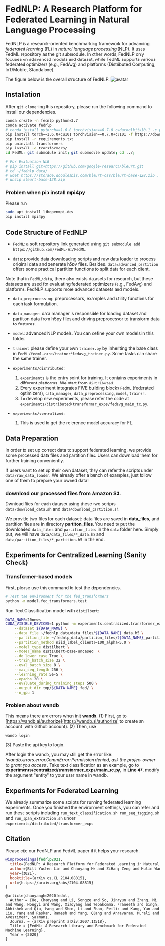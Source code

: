 # FedNLP: A Research Platform for Federated Learning in Natural Language Processing
 
<!-- This is FedNLP, an application ecosystem for federated natural language processing based on FedML framework (https://github.com/FedML-AI/FedML). -->

FedNLP is a research-oriented benchmarking framework for advancing *federated learning* (FL) in *natural language processing* (NLP).
It uses FedML repository as the git submodule. In other words, FedNLP only focuses on adavanced models and dataset, while FedML supports various
federated optimizers (e.g., FedAvg) and platforms (Distributed Computing, IoT/Mobile, Standalone).

The figure below is the overall structure of FedNLP.
![avatar](./FedNLP.png)

## Installation
<!-- http://doc.fedml.ai/#/installation -->
After `git clone`-ing this repository, please run the following command to install our dependencies.

```bash
conda create -n fednlp python=3.7
conda activate fednlp
# conda install pytorch==1.6.0 torchvision==0.7.0 cudatoolkit=10.1 -c pytorch -n fednlp
pip install torch==1.6.0+cu101 torchvision==0.7.0+cu101 -f https://download.pytorch.org/whl/torch_stable.html
pip install -r requirements.txt 
pip uninstall transformers
pip install -e transformers/
cd FedML; git submodule init; git submodule update; cd ../;

# For Evaluation NLG
# pip install git+https://github.com/google-research/bleurt.git
# cd ~/fednlp_data/
# wget https://storage.googleapis.com/bleurt-oss/bleurt-base-128.zip .
# unzip bleurt-base-128.zip
```

### Problem when pip install mpi4py
Please run
```bash
sudo apt install libopenmpi-dev
pip install mpi4py
```


## Code Structure of FedNLP
<!-- Note: The code of FedNLP only uses `FedML/fedml_core` and `FedML/fedml_api`.
In near future, once FedML is stable, we will release it as a python package. 
At that time, we can install FedML package with pip or conda, without the need to use Git submodule. -->

- `FedML`: a soft repository link generated using `git submodule add https://github.com/FedML-AI/FedML`.


- `data`: provide data downloading scripts and raw data loader to process original data and generate h5py files. Besides, `data/advanced_partition` offers some practical partition functions to split data for each client.

Note that in `FedML/data`, there also exists datasets for research, but these datasets are used for evaluating federated optimizers (e.g., FedAvg) and platforms.
FedNLP supports more advanced datasets and models.

- `data_preprocessing`: preprocessors, examples and utility functions for each task formulation.

- `data_manager`: data manager is responsible for loading dataset and partition data from h5py files and driving preprocessor to transform data to features.

- `model`: advanced NLP models. You can define your own models in this folder.

- `trainer`: please define your own `trainer.py` by inheriting the base class in `FedML/fedml-core/trainer/fedavg_trainer.py`.
Some tasks can share the same trainer.

- `experiments/distributed`: 

    1. `experiments` is the entry point for training. It contains experiments in different platforms. We start from `distributed`.
    2. Every experiment integrates FIVE building blocks `FedML` (federated optimizers), `data_manager`, `data_preprocessing`, `model`, `trainer`.
    3. To develop new experiments, please refer the code at `experiments/distributed/transformer_exps/fedavg_main_tc.py`.

- `experiments/centralized`: 

    1. This is used to get the reference model accuracy for FL. 



## Data Preparation
In order to set up correct data to support federated learning, we provide some processed data files and partition files. Users can download them for further training conveniently.

If users want to set up their own dataset, they can refer the scripts under `data/raw_data_loader`. We already offer a bunch of examples, just follow one of them to prepare your owned data!
### download our processed files from Amazon S3.
Dwnload files for each dataset using these two scripts `data/download_data.sh` and `data/download_partition.sh`.

We provide two files for each dataset: data files are saved in  **data_files**, and partition files are in directory **partiton_files**. You need to put the downloaded `data_files` and `partition_files` in the `data` folder here. Simply put, we will have `data/data_files/*_data.h5` and `data/partition_files/*_partition.h5` in the end.

## Experiments for Centralized Learning (Sanity Check)

### Transformer-based models 

First, please use this command to test the dependencies.
```bash
# Test the environment for the fed_transformers
python -m model.fed_transformers.test
```

Run Text Classification model with `distilbert`:

```bash 
DATA_NAME=20news
CUDA_VISIBLE_DEVICES=1 python -m experiments.centralized.transformer_exps.main_tc \
    --dataset ${DATA_NAME} \
    --data_file ~/fednlp_data/data_files/${DATA_NAME}_data.h5 \
    --partition_file ~/fednlp_data/partition_files/${DATA_NAME}_partition.h5 \
    --partition_method niid_label_clients=100_alpha=5.0 \
    --model_type distilbert \
    --model_name distilbert-base-uncased  \
    --do_lower_case True \
    --train_batch_size 32 \
    --eval_batch_size 8 \
    --max_seq_length 256 \
    --learning_rate 5e-5 \
    --epochs 20 \
    --evaluate_during_training_steps 500 \
    --output_dir tmp/${DATA_NAME}_fed/ \
    --n_gpu 1
```

### Problem about **wandb**
This means there are errors when init **wandb**.
(1) First, go to [https://wandb.ai/authorize](https://wandb.ai/authorize) to create an account (with Github account).
(2) Then, use
```bash
wandb login
```
(3) Paste the api key to login.

After login the wandb, you may still get the error like:
*'wandb.errors.error.CommError: Permission denied, ask the project owner to grant you access'*.
Take text classification as an example, go to **experiments/centralized/transformer_exps/main_tc.py**, in **Line 47**, modify the argument "entity" to your user name in wandb.



## Experiments for Federated Learning

We already summarize some scripts for running federated learning experiments. Once you finished the environment settings, you can refer and run these scripts including `run_text_classification.sh`, `run_seq_tagging.sh` and `run_span_extraction.sh` under `experiments/distributed/transformer_exps`.


<!-- ### Update FedML Submodule 
This is only for internal contributors, can put this kind of info to a seperate readme file.
```
cd FedML
git checkout master && git pull
cd ..
git add FedML
git commit -m "updating submodule FedML to latest"
git push
```  -->


## Citation
Please cite our FedNLP and FedML paper if it helps your research.
```bib
@inproceedings{fednlp2021,
  title={FedNLP: A Research Platform for Federated Learning in Natural Language Processing},
  author={Bill Yuchen Lin and Chaoyang He and ZiHang Zeng and Hulin Wang and Yufen Huang and M. Soltanolkotabi and Xiang Ren and S. Avestimehr},
  year={2021},
  booktitle={arXiv cs.CL 2104.08815},
  url={https://arxiv.org/abs/2104.08815}
}
```

```
@article{chaoyanghe2020fedml,
  Author = {He, Chaoyang and Li, Songze and So, Jinhyun and Zhang, Mi and Wang, Hongyi and Wang, Xiaoyang and Vepakomma, Praneeth and Singh, Abhishek and Qiu, Hang and Shen, Li and Zhao, Peilin and Kang, Yan and Liu, Yang and Raskar, Ramesh and Yang, Qiang and Annavaram, Murali and Avestimehr, Salman},
  Journal = {arXiv preprint arXiv:2007.13518},
  Title = {FedML: A Research Library and Benchmark for Federated Machine Learning},
  Year = {2020}
}
```

 
